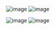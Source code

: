 ![image](https://github.com/Zihadul-Islam-Fahim/flutter_assignments_livetest/assets/82943440/d5689be8-308a-4ae6-858a-d88f09ec1adb)
![image](https://github.com/Zihadul-Islam-Fahim/flutter_assignments_livetest/assets/82943440/e94ea1e5-0e6f-488e-9a6a-bc5be82e6f54)

![image](https://github.com/Zihadul-Islam-Fahim/flutter_assignments_livetest/assets/82943440/1af578fa-5d67-4c78-9117-65acdb1966f3)
![image](https://github.com/Zihadul-Islam-Fahim/flutter_assignments_livetest/assets/82943440/448a85c2-4077-4558-b897-71edd1b4351e)
